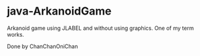 # java-ArkanoidGame

Arkanoid game using JLABEL and without using graphics.
One of my term works.

Done by ChanChanOniChan
